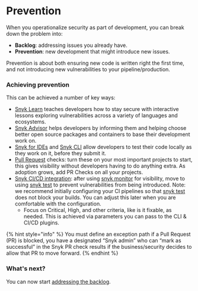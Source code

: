 # Prevention

When you operationalize security as part of development, you can break down the problem into:

* **Backlog**: addressing issues you already have.
* **Prevention**: new development that might introduce new issues.

Prevention is about both ensuring new code is written right the first time, and not introducing new vulnerabilities to your pipeline/production.

### Achieving prevention

This can be achieved a number of key ways:

* [Snyk Learn](https://learn.snyk.io/) teaches developers how to stay secure with interactive lessons exploring vulnerabilities across a variety of languages and ecosystems.
* [Snyk Advisor](https://snyk.io/advisor/) helps developers by informing them and helping choose better open source packages and containers to base their development work on.
* [Snyk for IDEs](../../../integrate-with-snyk/ide-tools/) and [Snyk CLI](../../../snyk-cli/) allow developers to test their code locally as they work on it, before they submit it.
* [Pull Request](https://docs.snyk.io/integrations/git-repository-scm-integrations/snyk-checks-on-pull-requests) checks: turn these on your most important projects to start, this gives visibility without developers having to do anything extra. As adoption grows, add PR Checks on all your projects.
* [Snyk CI/CD integration](../../../integrations/ci-cd-integrations/): after using [snyk monitor](https://docs.snyk.io/snyk-cli/commands/monitor) for visibility, move to using [snyk test](https://docs.snyk.io/snyk-cli/commands/test) to prevent vulnerabilities from being introduced. Note: we recommend initially configuring your CI pipelines so that [snyk test](https://docs.snyk.io/snyk-cli/commands/test) does not block your builds. You can adjust this later when you are comfortable with the configuration.
  * Focus on Critical, High, and other criteria, like is it fixable, as needed. This is achieved via parameters you can pass to the CLI & CI/CD plugins.

{% hint style="info" %}
You must define an exception path if a Pull Request (PR) is blocked, you have a designated “Snyk admin” who can “mark as successful” in the Snyk PR check results if the business/security decides to allow that PR to move forward.
{% endhint %}

### What's next?

You can now start [addressing the backlog](addressing-the-backlog.md).
